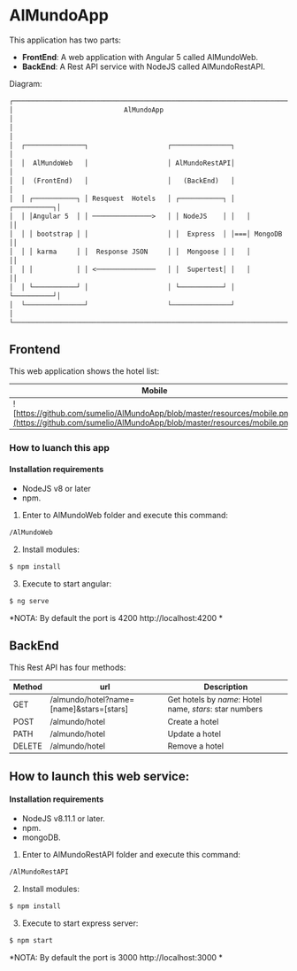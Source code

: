 # AlMundoApp

This application has two parts: 

- **FrontEnd**: A web application with Angular 5 called AlMundoWeb.
- **BackEnd**: A Rest API service with NodeJS called AlMundoRestAPI.


Diagram:


	┌───────────────────────────────────────────────────────────────────────┐
	│                            AlMundoApp                                 │
	│                                                                       │
	│  ┌───────────────┐                    ┌───────────────┐               │
	│  │  AlMundoWeb   │                    │ AlMundoRestAPI│               │
	│  │  (FrontEnd)   │                    │   (BackEnd)   │               │
	│  │ ┌───────────┐ │ Resquest  Hotels   │ ┌───────────┐ │   ┌──────────┐│
	│  │ │Angular 5  │ │ ───────────────>   │ │ NodeJS    │ │   │          ││
	│  │ │ bootstrap │ │                    │ │  Express  │ │===│ MongoDB  ││
	│  │ │ karma     │ │  Response JSON     │ │  Mongoose │ │   │          ││
	│  │ │           │ │ <───────────────   │ │  Supertest│ │   │          ││
	│  │ └───────────┘ │                    │ └───────────┘ │   └──────────┘│
	│  └───────────────┘                    └───────────────┘               │
	└───────────────────────────────────────────────────────────────────────┘

## Frontend

This web application shows the hotel list:

|Mobile   | Desktop  |
|---|---|
|![https://github.com/sumelio/AlMundoApp/blob/master/resources/mobile.png](https://github.com/sumelio/AlMundoApp/blob/master/resources/mobile.png)|![https://github.com/sumelio/AlMundoApp/blob/master/resources/webPage.png](https://github.com/sumelio/AlMundoApp/blob/master/resources/webPage.png)|


### How to luanch this app

#### Installation requirements

- NodeJS v8 or later
- npm.

1. Enter to AlMundoWeb folder and execute this command:

```bash
/AlMundoWeb
```
2. Install modules:

```bash
$ npm install
```

3. Execute to start angular:

```bash
$ ng serve
```

*NOTA: By default the port is 4200 http://localhost:4200 *


## BackEnd

This Rest API has four methods:

| Method  | url  | Description  |
|---|---|---|
| GET  |  /almundo/hotel?name=[name]&stars=[stars] | Get hotels by *name*: Hotel name, *stars*: star numbers|
| POST  |  /almundo/hotel | Create a hotel  |
| PATH  | /almundo/hotel  | Update a hotel  |
| DELETE  |  /almundo/hotel | Remove a hotel  |

## How to launch this web service:

#### Installation requirements

- NodeJS v8.11.1 or later.
- npm.
- mongoDB.


1. Enter to AlMundoRestAPI folder and execute this command:

```bash
/AlMundoRestAPI
```
2. Install modules:

```bash
$ npm install
```

3. Execute to start express server:

```bash
$ npm start
```
*NOTA: By default  the port is 3000 http://localhost:3000 *
